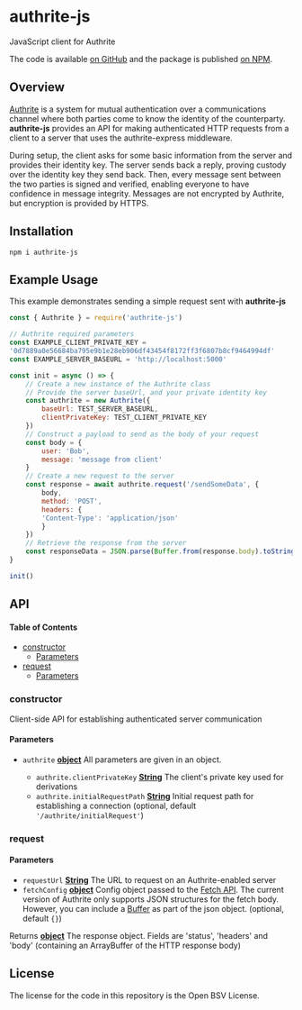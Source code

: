 # authrite-js

JavaScript client for Authrite

The code is available [on GitHub](https://github.com/p2ppsr/authrite-js) and the package is published [on NPM](https://www.npmjs.com/package/authrite-js).

## Overview

[Authrite](https://projectbabbage.com/authrite) is a system for mutual authentication over a communications channel where both parties come to know the identity of the counterparty.
**authrite-js** provides an API for making authenticated HTTP requests from a client to a server that uses the authrite-express middleware.

During setup, the client asks for some basic information from the server and provides their identity key. The server sends back a reply, proving custody over the identity key they send back. Then, every message sent between the two parties is signed and verified, enabling everyone to have confidence in message integrity. Messages are not encrypted by Authrite, but encryption is provided by HTTPS.

## Installation

    npm i authrite-js

## Example Usage

This example demonstrates sending a simple request sent with **authrite-js**

```js
const { Authrite } = require('authrite-js')

// Authrite required parameters
const EXAMPLE_CLIENT_PRIVATE_KEY = 
'0d7889a0e56684ba795e9b1e28eb906df43454f8172ff3f6807b8cf9464994df'
const EXAMPLE_SERVER_BASEURL = 'http://localhost:5000'

const init = async () => {
    // Create a new instance of the Authrite class
    // Provide the server baseUrl, and your private identity key
    const authrite = new Authrite({
        baseUrl: TEST_SERVER_BASEURL,
        clientPrivateKey: TEST_CLIENT_PRIVATE_KEY
    })
    // Construct a payload to send as the body of your request
    const body = {
        user: 'Bob',
        message: 'message from client'
    }
    // Create a new request to the server
    const response = await authrite.request('/sendSomeData', {
        body,
        method: 'POST',
        headers: {
        'Content-Type': 'application/json'
        }
    })
    // Retrieve the response from the server
    const responseData = JSON.parse(Buffer.from(response.body).toString('utf8'))
}

init()
```

## API

<!-- Generated by documentation.js. Update this documentation by updating the source code. -->

#### Table of Contents

*   [constructor](#constructor)
    *   [Parameters](#parameters)
*   [request](#request)
    *   [Parameters](#parameters-1)

### constructor

Client-side API for establishing authenticated server communication

#### Parameters

*   `authrite` **[object](https://developer.mozilla.org/docs/Web/JavaScript/Reference/Global_Objects/Object)** All parameters are given in an object.

    *   `authrite.clientPrivateKey` **[String](https://developer.mozilla.org/docs/Web/JavaScript/Reference/Global_Objects/String)** The client's private key used for derivations
    *   `authrite.initialRequestPath` **[String](https://developer.mozilla.org/docs/Web/JavaScript/Reference/Global_Objects/String)** Initial request path for establishing a connection (optional, default `'/authrite/initialRequest'`)

### request

#### Parameters

*   `requestUrl` **[String](https://developer.mozilla.org/docs/Web/JavaScript/Reference/Global_Objects/String)** The URL to request on an Authrite-enabled server
*   `fetchConfig` **[object](https://developer.mozilla.org/docs/Web/JavaScript/Reference/Global_Objects/Object)** Config object passed to the [Fetch API](https://developer.mozilla.org/en-US/docs/Web/API/Fetch_API). The current version of Authrite only supports JSON structures for the fetch body. However, you can include a [Buffer](https://nodejs.org/api/buffer.html) as part of the json object. (optional, default `{}`)

Returns **[object](https://developer.mozilla.org/docs/Web/JavaScript/Reference/Global_Objects/Object)** The response object. Fields are 'status', 'headers' and 'body' (containing an ArrayBuffer of the HTTP response body)

## License

The license for the code in this repository is the Open BSV License.
